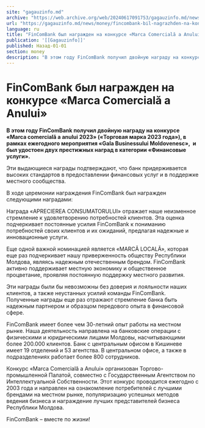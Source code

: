 ```yaml
---
site: "gagauzinfo.md"
archive: "https://web.archive.org/web/20240617091753/gagauzinfo.md/news/money/fincombank-bil-nagrazhden-na-konkurse-marca-comerciala-a-anului"
url: "https://gagauzinfo.md/news/money/fincombank-bil-nagrazhden-na-konkurse-marca-comerciala-a-anului"
language: ru
title: "FinComBank был награжден на конкурсе «Marca Comercială a Anului»"
publication: '[[Gagauzinfo]]'
published: Назад-01-01
section: money
description: "В этом году FinComBank получил двойную награду на конкурсе «Marca comercială a anului 2023» («Торговая марка 2023 года»), в рамках ежегодного мероприятия «Gala Businessului Moldovenesc», и был удостоен двух престижных наград в категории «Финансовые услуги»."
---
```


# FinComBank был награжден на конкурсе «Marca Comercială a Anului»

**В этом году FinComBank получил двойную награду на конкурсе «Marca comercială a anului 2023» («Торговая марка 2023 года»), в рамках ежегодного мероприятия «Gala Businessului Moldovenesc»,  и был удостоен двух престижных наград в категории «Финансовые услуги».**

Эти выдающиеся награды подтверждают, что банк придерживается высоких стандартов в предоставлении финансовых услуг и в поддержке местного сообщества.

В ходе церемонии награждения FinComBank был награжден следующими наградами:

Награда «APRECIEREA CONSUMATORULUI» отражает наше неизменное стремление к удовлетворению потребностей клиентов. Эта оценка подчеркивает постоянные усилия FinComBank к пониманию потребностей своих клиентов и их ожиданий, предлагая надежные и инновационные услуги.

Еще одной важной номинацией является «MARCĂ LOCALĂ», которая еще раз подчеркивает нашу приверженность обществу Республики Молдова, являясь надежным отечественным брендом. FinComBank активно поддерживает местную экономику и общественное процветание, проявляя постоянную поддержку местного развития.

Эти награды были бы невозможны без доверия и лояльности наших клиентов, а также неустанных усилий команды FinComBank. Полученные награды еще раз отражают стремление банка быть надежным партнером и образцом передового опыта в финансовой сфере.

FinComBank имеет более чем 30-летний опыт работы на местном рынке. Наша деятельность направлена ​​на банковские операции с физическими и юридическими лицами Молдовы, насчитывающими более 200.000 клиентов. Банк с центральным офисом в Кишиневе имеет 19 отделений и 53 агентства. В центральном офисе, а также в подразделениях работает более 800 сотрудников.

Конкурс «Marca Comercială a Anului» организован Торгово-промышленной Палатой, совместно с Государственным Агентством по Интеллектуальной Собственности. Этот конкурс проводится ежегодно с 2003 года и направлен на ознакомление потребителей с лучшими брендами на местном рынке, популяризацию успешных методов ведения бизнеса и награждение лучших представителей бизнеса Республики Молдова.

FinComBank – вместе по жизни!